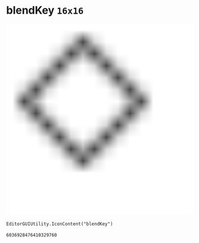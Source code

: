 # blendKey `16x16`
<img src="/img/blendKey.png" width=512 height=512>

``` CSharp
EditorGUIUtility.IconContent("blendKey")
```
```
6036928476410329760
```
